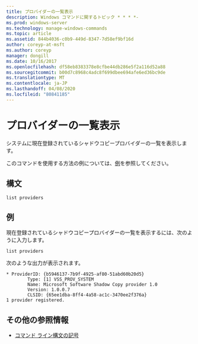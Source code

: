 ```yaml
---
title: プロバイダーの一覧表示
description: Windows コマンドに関するトピック * * * *-
ms.prod: windows-server
ms.technology: manage-windows-commands
ms.topic: article
ms.assetid: 844b4036-c0b9-449d-8347-7d58ef9bf16d
author: coreyp-at-msft
ms.author: coreyp
manager: dongill
ms.date: 10/16/2017
ms.openlocfilehash: df58eb8383378e8cfbe44db286e5f2a116d52a88
ms.sourcegitcommit: b00d7c8968c4adc8f699dbee694afe6ed36bc9de
ms.translationtype: MT
ms.contentlocale: ja-JP
ms.lasthandoff: 04/08/2020
ms.locfileid: "80841185"
---
```

# <a name="list-providers"></a>プロバイダーの一覧表示



システムに現在登録されているシャドウコピープロバイダーの一覧を表示します。

このコマンドを使用する方法の例については、[例](#BKMK_examples)を参照してください。

## <a name="syntax"></a>構文

```
list providers
```

## <a name="examples"></a><a name=BKMK_examples></a>例

現在登録されているシャドウコピープロバイダーの一覧を表示するには、次のように入力します。
```
list providers
```
次のような出力が表示されます。
```
* ProviderID: {b5946137-7b9f-4925-af80-51abd60b20d5}
        Type: [1] VSS_PROV_SYSTEM
        Name: Microsoft Software Shadow Copy provider 1.0
        Version: 1.0.0.7
        CLSID: {65ee1dba-8ff4-4a58-ac1c-3470ee2f376a}
1 provider registered.
```

## <a name="additional-references"></a>その他の参照情報

- [コマンド ライン構文の記号](command-line-syntax-key.md)